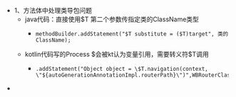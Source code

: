 - 1、方法体中处理类导包问题
	- java代码：直接使用$T  第二个参数传指定类的ClassName类型
		- ```
		  methodBuilder.addStatement("$T substitute = ($T)target", 类的ClassName);
		  ```
	- kotlin代码写的Process $会被kt认为变量引用，需要转义符\$T调用
		- ```
		  .addStatement("Object object = \$T.navigation(context, \"${autoGenerationAnnotationImpl.routerPath}\")",WBRouterClassNameJAVA)
		  ```
-